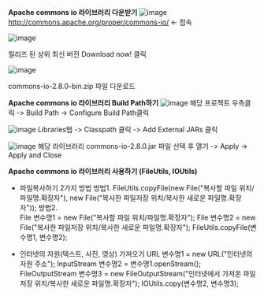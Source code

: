 **Apache commons io 라이브러리 다운받기**
![image](https://user-images.githubusercontent.com/62005139/115981053-0920fb80-a5cc-11eb-81e2-03aab3a806ec.png)
http://commons.apache.org/proper/commons-io/  <- 접속

![image](https://user-images.githubusercontent.com/62005139/115981086-3c638a80-a5cc-11eb-936b-78754b6751b5.png)

릴리즈 된 상위 최신 버전 Download now! 클릭

![image](https://user-images.githubusercontent.com/62005139/115981113-7b91db80-a5cc-11eb-9a58-b600cc97b4cf.png)

commons-io-2.8.0-bin.zip 파일 다운로드



**Apache commons io 라이브러리 Build Path하기**
![image](https://user-images.githubusercontent.com/62005139/115980627-2607ff80-a5c9-11eb-8c39-19600ec9a22c.png)
해당 프로젝트 우측클릭 -> Build Path -> Configure Build Path클릭

![image](https://user-images.githubusercontent.com/62005139/115980659-62d3f680-a5c9-11eb-9aaf-d6a2435cc9b6.png)
Libraries탭 -> Classpath 클릭 -> Add External JARs 클릭

![image](https://user-images.githubusercontent.com/62005139/115980702-b1819080-a5c9-11eb-9ca6-35546fc081e7.png)
해당 라이브러리 commons-io-2.8.0.jar 파일 선택 후 열기 -> Apply -> Apply and Close


**Apache commons io 라이브러리 사용하기 (FileUtils, IOUtils)**
  - 파일복사하기 2가지 방법
  방법1. FileUtils.copyFile(new File("복사할 파일 위치/파일명.확장자"), new File("복사한 파일저장 위치/복사한 새로운 파일명.확장자"));
  방법2.     
    File 변수명1 = new File("복사할 파일 위치/파일명.확장자");
    File 변수명2 = new File("복사한 파일저장 위치/복사한 새로운 파일명.확장자");
    FileUtils.copyFile(변수명1, 변수명2);
   
  - 인터넷의 자원(텍스트, 사진, 영상) 가져오기
    URL 변수명1 = new URL("인터넷의 자원 주소");
    InputStream 변수명2 = 변수명1.openStream();
    FileOutputStream 변수명3 = new FileOutputStream("인터넷에서 가져온 파일저장 위치/복사한 새로운 파일명.확장자");
    IOUtils.copy(변수명2, 변수명3);



